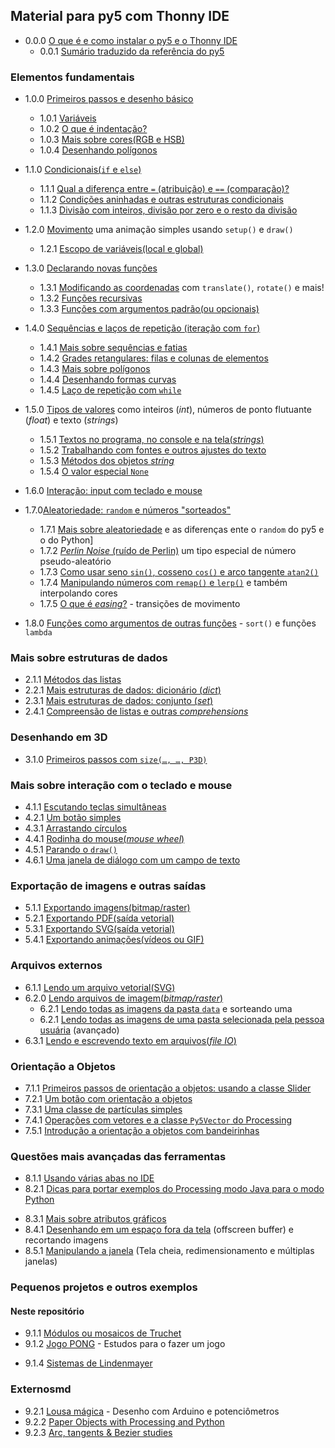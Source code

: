 ## Material para py5 com Thonny IDE

- 0.0.0 [O que é e como instalar o py5 e o Thonny IDE](https://abav.lugaralgum.com/como-instalar-py5/)
   - 0.0.1 [Sumário traduzido da referência do py5](sumario-referencia-py5.md)

### Elementos fundamentais

- 1.0.0 [Primeiros passos e desenho básico](desenho-basico_py.md)
  - 1.0.1 [Variáveis](variaveis.md)
  - 1.0.2 [O que é indentação?](indentacao.md)
  - 1.0.3 [Mais sobre cores(RGB e HSB)](mais_sobre_cores.md)
  - 1.0.4 [Desenhando polígonos](poligonos_1.md)

- 1.1.0 [Condicionais(`if` e `else`)](condicionais_py.md)
  - 1.1.1 [Qual a diferença entre `=` (atribuição) e `==` (comparação)?](atribuicao-e-comparacao.md)
  - 1.1.2 [Condições aninhadas e outras estruturas condicionais](condicionais_2.md)
  - 1.1.3 [Divisão com inteiros, divisão por zero e o resto da divisão](divisao.md)

- 1.2.0 [Movimento](movimento_py.md) uma animação simples usando `setup()` e `draw()`
  - 1.2.1 [Escopo de variáveis(local e global)](escopo_py.md)

- 1.3.0 [Declarando novas funções](funcoes_py.md)
  - 1.3.1 [Modificando as coordenadas](transformacoes_coordenadas.md) com `translate()`, `rotate()` e mais!
  - 1.3.2 [Funções recursivas](recursao_py.md)
  - 1.3.3 [Funções com argumentos padrão(ou opcionais)](funcoes_2.md)

- 1.4.0 [Sequências e laços de repetição (iteração com `for`)](lacos_py.md)
  - 1.4.1 [Mais sobre sequências e fatias](mais_sequencias.md)
  - 1.4.2 [Grades retangulares: filas e colunas de elementos](grades.md)
  - 1.4.3 [Mais sobre polígonos](poligonos_2.md)
  - 1.4.4 [Desenhando formas curvas](curvas.md)
  - 1.4.5 [Laço de repetição com `while`](while.md)

- 1.5.0 [Tipos de valores](tipagem_py.md) como inteiros (*int*), números de ponto flutuante (*float*) e texto (*strings*)
  - 1.5.1 [Textos no programa, no console e na tela(*strings*)](strings_py.md)
  - 1.5.2 [Trabalhando com fontes e outros ajustes do texto](tipografia.md) 
  - 1.5.3 [Métodos dos objetos *string*](string_methods.md)
  - 1.5.4 [O valor especial `None`](None.md)

- 1.6.0 [Interação: input com teclado e mouse](input_py.md)

- 1.7.0[Aleatoriedade: `random` e números "sorteados"](aleatoriedade_1.md)
  - 1.7.1 [Mais sobre aleatoriedade](aleatoriedade_2.md) e as diferenças ente o `random` do py5 e o do Python]
  - 1.7.2 [*Perlin Noise* (ruído de Perlin)](noise.md) um tipo especial de número pseudo-aleatório
  - 1.7.3 [Como usar seno `sin()`, cosseno `cos()` e arco tangente `atan2()`](seno_cosseno_atan2.md) 
  - 1.7.4 [Manipulando números com `remap()` e `lerp()`](map_lerp.md) e também interpolando cores
  - 1.7.5 [O que é *easing*?](easing.md) - transições de movimento

- 1.8.0 [Funções como argumentos de outras funções](funcoes-como-argumentos.md) - `sort()` e funções `lambda`

### Mais sobre estruturas de dados

- 2.1.1 [Métodos das listas](list_methods.md)
- 2.2.1 [Mais estruturas de dados: dicionário (_dict_)](dicionarios.md)
- 2.3.1 [Mais estruturas de dados: conjunto (_set_)](conjuntos.md)
- 2.4.1 [Compreensão de listas e outras *comprehensions*](comprehension.md)

### Desenhando em 3D

- 3.1.0 [Primeiros passos com `size(…, …, P3D)`](desenho-3D.md)

### Mais sobre interação com o teclado e mouse

- 4.1.1 [Escutando teclas simultâneas](teclas_simultaneas.md)
- 4.2.1 [Um botão simples](botao_simples.md)
- 4.3.1 [Arrastando círculos](arrastando_circulos.md)
- 4.4.1 [Rodinha do mouse(*mouse wheel*)](rodinha_mouse.md)
- 4.5.1 [Parando o `draw()`](no_loop.md)
- 4.6.1 [Uma janela de diálogo com um campo de texto](input_janela.md)

### Exportação de imagens e outras saídas

- 5.1.1 [Exportando imagens(bitmap/raster)](exportando_imagem.md)
- 5.2.1 [Exportando PDF(saída vetorial)](exportando_pdf.md)
- 5.3.1 [Exportando SVG(saída vetorial)](exportando_svg.md)
- 5.4.1 [Exportando animações(vídeos ou GIF)](exportar_animacoes.md)
<!-- 5.5.1 [Exportando um aplicativo independente](export_application.md) [REVISAR] -->

### Arquivos externos

- 6.1.1 [Lendo um arquivo vetorial(SVG)](recursos_vetoriais_externos.md)
- 6.2.0 [Lendo arquivos de imagem(*bitmap/raster*)](imagens_externas.md)
  - 6.2.1 [Lendo todas as imagens da pasta `data`](imagens_externas_pasta2.md) e sorteando uma
  - 6.2.1 [Lendo todas as imagens de uma pasta selecionada pela pessoa usuária](imagens_externas_pasta.md) (avançado)
- 6.3.1 [Lendo e escrevendo texto em arquivos(*file IO*)](file_IO.md)

### Orientação a Objetos

- 7.1.1 [Primeiros passos de orientação a objetos: usando a classe Slider](slider_com_OO.md)
- 7.2.1 [Um botão com orientação a objetos](botao_com_OO.md)
- 7.3.1 [Uma classe de partículas simples](particulas.md)
- 7.4.1 [Operações com vetores e a classe `Py5Vector` do Processing](vetores.md) 
- 7.5.1 [Introdução a orientação a objetos com bandeirinhas](bandeirinhas)

### Questões mais avançadas das ferramentas

- 8.1.1 [Usando várias abas no IDE](modulos.md)
- 8.2.1 [Dicas para portar exemplos do Processing modo Java para o modo Python](java_para_python.md)
<!-- - 8.2.2 REVISAR [Mais sobre Python, Jython e Java](http://arteprog.space/Processando-Processing/tutoriais-PT/python-Python_Jython_e_Java) (página externa) -->
- 8.3.1 [Mais sobre atributos gráficos](mais_atributos_graficos.md)
- 8.4.1 [Desenhando em um espaço fora da tela](offscreen_buffer.md) (offscreen buffer) e recortando imagens
- 8.5.1 [Manipulando a janela](mais_que_size.md) (Tela cheia, redimensionamento e múltiplas janelas) 

### Pequenos projetos e outros exemplos

#### Neste repositório

- 9.1.1 [Módulos ou mosaicos de Truchet](truchet.md)
- 9.1.2 [Jogo PONG](pong/) - Estudos para o fazer um jogo
<!-- 9.1.3 [`caneta_automatica_py`](caneta_automatica/) - Módulo para desenhar inspirado na tartaruga de Logo -->
- 9.1.4 [Sistemas de Lindenmayer](LSystem.)

### Externosmd

- 9.2.1 [Lousa mágica](https://abav.lugaralgum.com/lousa-magica) - Desenho com Arduino e potenciômetros
- 9.2.2 [Paper Objects with Processing and Python](https://abav.lugaralgum.com/Paper-objects-with-Processing-and-Python)
- 9.2.3 [Arc, tangents & Bezier studies](https://github.com/villares/arc_tangents_and_bezier_studies)
